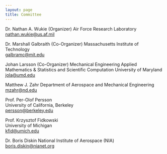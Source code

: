 ```yaml
---
layout: page
title: Committee
---
```


Dr. Nathan A. Wukie  (Organizer)
Air Force Research Laboratory  
nathan.wukie@us.af.mil  

Dr. Marshall Galbraith  (Co-Organizer)
Massachusetts Institute of Technology  
galbramc@mit.edu  

Johan Larsson (Co-Organizer)
Mechanical Engineering Applied Mathematics & Statistics and Scientific Computation
University of Maryland
jola@umd.edu

Matthew J. Zahr
Department of Aerospace and Mechanical Engineering
mzahr@nd.edu

Prof. Per-Olof Persson  
University of California, Berkeley  
persson@berkeley.edu  

Prof. Krzysztof Fidkowski  
University of Michigan  
kfid@umich.edu  

Dr. Boris Diskin
National Institute of Aerospace (NIA)
boris.diskin@nianet.org
